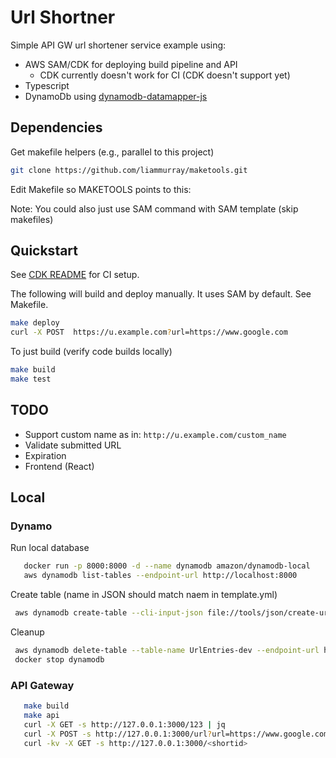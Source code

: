 # Url Shortner

Simple API GW url shortener service example using:

- AWS SAM/CDK for deploying build pipeline and API
  - CDK currently doesn't work for CI (CDK doesn't support yet)
- Typescript
- DynamoDb using [dynamodb-datamapper-js](https://github.com/awslabs/dynamodb-data-mapper-js)

## Dependencies

Get makefile helpers (e.g., parallel to this project)

```bash
git clone https://github.com/liammurray/maketools.git
```

Edit Makefile so MAKETOOLS points to this:

Note: You could also just use SAM command with SAM template (skip makefiles)

## Quickstart

See [CDK README](./infra/README.md) for CI setup.

The following will build and deploy manually. It uses SAM by default. See Makefile.

```bash
make deploy
curl -X POST  https://u.example.com?url=https://www.google.com
```

To just build (verify code builds locally)

```bash
make build
make test
```

## TODO

- Support custom name as in: `http://u.example.com/custom_name`
- Validate submitted URL
- Expiration
- Frontend (React)

## Local

### Dynamo

Run local database

```bash
   docker run -p 8000:8000 -d --name dynamodb amazon/dynamodb-local
   aws dynamodb list-tables --endpoint-url http://localhost:8000
```

Create table (name in JSON should match naem in template.yml)

```bash
 aws dynamodb create-table --cli-input-json file://tools/json/create-urls-table.json --endpoint-url http://localhost:8000
```

Cleanup

```bash
 aws dynamodb delete-table --table-name UrlEntries-dev --endpoint-url http://localhost:8000
 docker stop dynamodb
```

### API Gateway

```bash
   make build
   make api
   curl -X GET -s http://127.0.0.1:3000/123 | jq
   curl -X POST -s http://127.0.0.1:3000/url?url=https://www.google.com
   curl -kv -X GET -s http://127.0.0.1:3000/<shortid>
```
